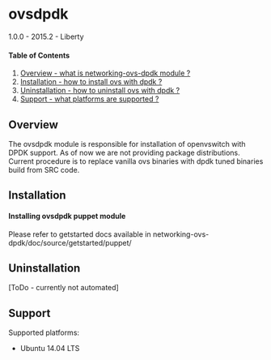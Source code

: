 ovsdpdk
==========================================

1.0.0 - 2015.2 - Liberty

#### Table of Contents

1. [Overview - what is networking-ovs-dpdk module ?](#overview)
2. [Installation - how to install ovs with dpdk ?](#installation)
3. [Uninstallation - how to uninstall ovs with dpdk ?](#uninstallation)
4. [Support - what platforms are supported ?](#support)


Overview
--------

The ovsdpdk module is responsible for installation of openvswitch with DPDK support.
As of now we are not providing package distributions.
Current procedure is to replace vanilla ovs binaries with dpdk tuned binaries build from SRC code.


Installation
------------

#### Installing ovsdpdk puppet module

Please refer to getstarted docs available in networking-ovs-dpdk/doc/source/getstarted/puppet/

Uninstallation
--------------

[ToDo - currently not automated]


Support
-------

Supported platforms:
* Ubuntu 14.04 LTS

